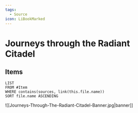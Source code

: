 ```yaml
---
tags:
  - Source
icon: LiBookMarked
---
```


# Journeys through the Radiant Citadel

## Items

```dataview
LIST
FROM #Item 
WHERE contains(sources, link(this.file.name))
SORT file.name ASCENDING
```

![[Journeys-Through-The-Radiant-Citadel-Banner.jpg|banner]]
